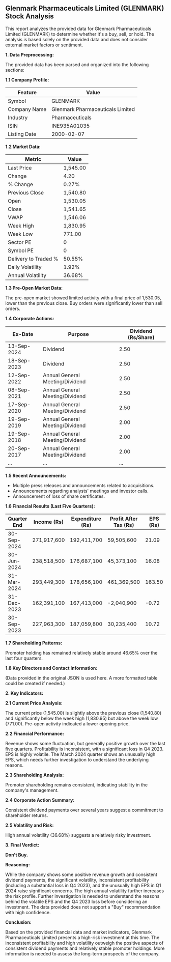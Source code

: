 ## Glenmark Pharmaceuticals Limited (GLENMARK) Stock Analysis

This report analyzes the provided data for Glenmark Pharmaceuticals Limited (GLENMARK) to determine whether it's a buy, sell, or hold.  The analysis is based solely on the provided data and does not consider external market factors or sentiment.

**1. Data Preprocessing:**

The provided data has been parsed and organized into the following sections:

**1.1 Company Profile:**

| Feature          | Value                               |
|-----------------|------------------------------------|
| Symbol           | GLENMARK                           |
| Company Name     | Glenmark Pharmaceuticals Limited    |
| Industry         | Pharmaceuticals                     |
| ISIN             | INE935A01035                        |
| Listing Date     | 2000-02-07                          |


**1.2 Market Data:**

| Metric                | Value     |
|-----------------------|------------|
| Last Price            | 1,545.00   |
| Change                | 4.20       |
| % Change              | 0.27%      |
| Previous Close        | 1,540.80   |
| Open                  | 1,530.05   |
| Close                 | 1,541.65   |
| VWAP                  | 1,546.06   |
| Week High             | 1,830.95   |
| Week Low              | 771.00     |
| Sector PE             | 0          |
| Symbol PE             | 0          |
| Delivery to Traded % | 50.55%     |
| Daily Volatility      | 1.92%      |
| Annual Volatility     | 36.68%     |


**1.3 Pre-Open Market Data:**

The pre-open market showed limited activity with a final price of 1,530.05, lower than the previous close.  Buy orders were significantly lower than sell orders.

**1.4 Corporate Actions:**

| Ex-Date       | Purpose                               | Dividend (Rs/Share) |
|---------------|---------------------------------------|----------------------|
| 13-Sep-2024   | Dividend                               | 2.50                 |
| 18-Sep-2023   | Dividend                               | 2.50                 |
| 12-Sep-2022   | Annual General Meeting/Dividend        | 2.50                 |
| 08-Sep-2021   | Annual General Meeting/Dividend        | 2.50                 |
| 17-Sep-2020   | Annual General Meeting/Dividend        | 2.50                 |
| 19-Sep-2019   | Annual General Meeting/Dividend        | 2.00                 |
| 19-Sep-2018   | Annual General Meeting/Dividend        | 2.00                 |
| 20-Sep-2017   | Annual General Meeting/Dividend        | 2.00                 |
| ...            | ...                                   | ...                   |


**1.5 Recent Announcements:**

* Multiple press releases and announcements related to acquisitions.
* Announcements regarding analysts' meetings and investor calls.
* Announcement of loss of share certificates.


**1.6 Financial Results (Last Five Quarters):**

| Quarter End     | Income (Rs)     | Expenditure (Rs) | Profit After Tax (Rs) | EPS (Rs) |
|-----------------|-----------------|--------------------|-----------------------|----------|
| 30-Sep-2024     | 271,917,600     | 192,411,700       | 59,505,600            | 21.09    |
| 30-Jun-2024     | 238,518,500     | 176,687,100       | 45,373,100            | 16.08    |
| 31-Mar-2024     | 293,449,300     | 178,656,100       | 461,369,500           | 163.50   |
| 31-Dec-2023     | 162,391,100     | 167,413,000       | -2,040,900            | -0.72    |
| 30-Sep-2023     | 227,963,300     | 187,059,800       | 30,235,400            | 10.72    |


**1.7 Shareholding Patterns:**

Promoter holding has remained relatively stable around 46.65% over the last four quarters.


**1.8 Key Directors and Contact Information:**

(Data provided in the original JSON is used here.  A more formatted table could be created if needed.)


**2. Key Indicators:**

**2.1 Current Price Analysis:**

The current price (1,545.00) is slightly above the previous close (1,540.80) and significantly below the week high (1,830.95) but above the week low (771.00).  Pre-open activity indicated a lower opening price.

**2.2 Financial Performance:**

Revenue shows some fluctuation, but generally positive growth over the last five quarters. Profitability is inconsistent, with a significant loss in Q4 2023. EPS is highly volatile.  The March 2024 quarter shows an unusually high EPS, which needs further investigation to understand the underlying reasons.

**2.3 Shareholding Analysis:**

Promoter shareholding remains consistent, indicating stability in the company's management.

**2.4 Corporate Action Summary:**

Consistent dividend payments over several years suggest a commitment to shareholder returns.

**2.5 Volatility and Risk:**

High annual volatility (36.68%) suggests a relatively risky investment.

**3. Final Verdict:**

**Don't Buy.**

**Reasoning:**

While the company shows some positive revenue growth and consistent dividend payments, the significant volatility, inconsistent profitability (including a substantial loss in Q4 2023), and the unusually high EPS in Q1 2024 raise significant concerns.  The high annual volatility further increases the risk profile.  Further investigation is needed to understand the reasons behind the volatile EPS and the Q4 2023 loss before considering an investment.  The data provided does not support a "Buy" recommendation with high confidence.

**Conclusion:**

Based on the provided financial data and market indicators, Glenmark Pharmaceuticals Limited presents a high-risk investment at this time.  The inconsistent profitability and high volatility outweigh the positive aspects of consistent dividend payments and relatively stable promoter holdings.  More information is needed to assess the long-term prospects of the company.
